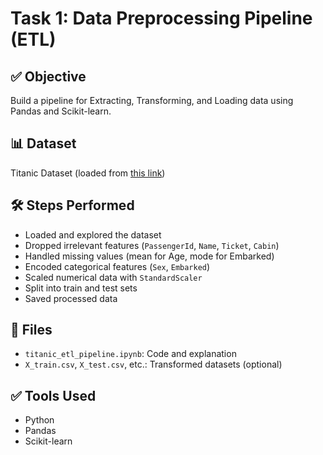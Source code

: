 # Task 1: Data Preprocessing Pipeline (ETL)

## ✅ Objective
Build a pipeline for Extracting, Transforming, and Loading data using Pandas and Scikit-learn.

## 📊 Dataset
Titanic Dataset (loaded from [this link](https://raw.githubusercontent.com/datasciencedojo/datasets/master/titanic.csv))

## 🛠️ Steps Performed
- Loaded and explored the dataset
- Dropped irrelevant features (`PassengerId`, `Name`, `Ticket`, `Cabin`)
- Handled missing values (mean for Age, mode for Embarked)
- Encoded categorical features (`Sex`, `Embarked`)
- Scaled numerical data with `StandardScaler`
- Split into train and test sets
- Saved processed data

## 📁 Files
- `titanic_etl_pipeline.ipynb`: Code and explanation
- `X_train.csv`, `X_test.csv`, etc.: Transformed datasets (optional)

## ✅ Tools Used
- Python
- Pandas
- Scikit-learn
